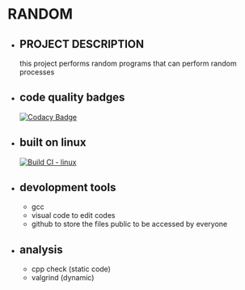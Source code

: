 # RANDOM 
  * ## PROJECT DESCRIPTION  
     this project performs random programs that can perform random processes
  * ## code quality badges
     [![Codacy Badge](https://app.codacy.com/project/badge/Grade/8a152c8c024e4d638774659b23ffb0c8)](https://www.codacy.com/gh/vinuprakash050/M1_random/dashboard?utm_source=github.com&amp;utm_medium=referral&amp;utm_content=vinuprakash050/M1_random&amp;utm_campaign=Badge_Grade)
  * ## built on linux   
     [![Build CI - linux](https://github.com/vinuprakash050/M1_random/actions/workflows/c-cpp.yml/badge.svg)](https://github.com/vinuprakash050/M1_random/actions/workflows/c-cpp.yml)
  * ## devolopment tools
     * gcc
     * visual code to edit codes
     * github to store the files public to be accessed by everyone
  * ## analysis
     * cpp check (static code)
     * valgrind (dynamic)
